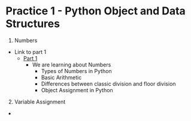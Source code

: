 # Practice 1 - Python Object and Data Structures

1. Numbers
  - Link to part 1
    - [Part 1](part_1.ipynb)
      - We are learning about Numbers
        - Types of Numbers in Python
        - Basic Arithmetic
        - Differences between classic division and floor division
        - Object Assignment in Python
2. Variable Assignment
  - 